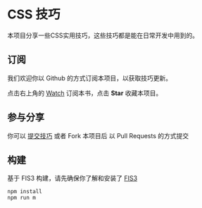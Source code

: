 # CSS 技巧

本项目分享一些CSS实用技巧，这些技巧都是能在日常开发中用到的。

## 订阅

我们欢迎你以 Github 的方式订阅本项目，以获取技巧更新。

点击右上角的 [Watch](https://github.com/nimojs/css-action/subscription) 订阅本书，点击 **Star** 收藏本项目。

## 参与分享

你可以 [提交技巧](https://github.com/nimojs/css-action/issues/new) 或者 Fork 本项目后 以 Pull Requests 的方式提交

## 构建
基于 FIS3 构建，请先确保你了解和安装了 [FIS3](http://fis.baidu.com/fis3/docs/beginning/intro.html)
```shell
npm install
npm run m
```

